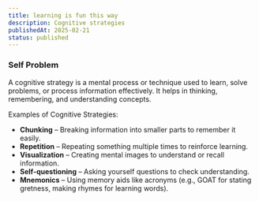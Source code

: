 ```yaml
---
title: learning is fun this way
description: Cognitive strategies
publishedAt: 2025-02-21
status: published
---
```


### Self Problem

A cognitive strategy is a mental process or technique used to learn, solve problems, or process information effectively. It helps in thinking, remembering, and understanding concepts.

Examples of Cognitive Strategies:

- **Chunking** – Breaking information into smaller parts to remember it easily.
- **Repetition** – Repeating something multiple times to reinforce learning.
- **Visualization** – Creating mental images to understand or recall information.
- **Self-questioning** – Asking yourself questions to check understanding.
- **Mnemonics** – Using memory aids like acronyms (e.g., GOAT for stating gretness, making rhymes for learning words).
